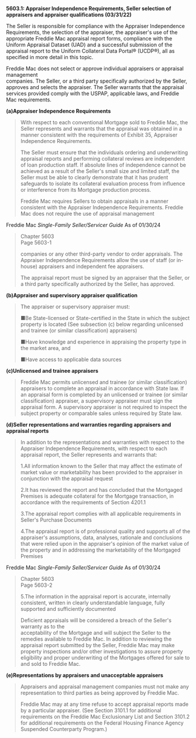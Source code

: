 **5603.1: Appraiser Independence Requirements, Seller selection of
appraisers and appraiser qualifications (03/31/22)**

The Seller is responsible for compliance with the Appraiser Independence
Requirements, the selection of the appraiser, the appraiser's use of the
appropriate Freddie Mac appraisal report forms, compliance with the
Uniform Appraisal Dataset (UAD) and a successful submission of the
appraisal report to the Uniform Collateral Data Portal® (UCDP®), all as
specified in more detail in this topic.

Freddie Mac does not select or approve individual appraisers or
appraisal management\
companies. The Seller, or a third party specifically authorized by the
Seller, approves and selects the appraiser. The Seller warrants that the
appraisal services provided comply with the USPAP, applicable laws, and
Freddie Mac requirements.

**(a)Appraiser Independence Requirements**

> With respect to each conventional Mortgage sold to Freddie Mac, the
> Seller represents and warrants that the appraisal was obtained in a
> manner consistent with the requirements of Exhibit 35, Appraiser
> Independence Requirements.
>
> The Seller must ensure that the individuals ordering and underwriting
> appraisal reports and performing collateral reviews are independent of
> loan production staff. If absolute lines of independence cannot be
> achieved as a result of the Seller's small size and limited staff, the
> Seller must be able to clearly demonstrate that it has prudent
> safeguards to isolate its collateral evaluation process from influence
> or interference from its Mortgage production process.
>
> Freddie Mac requires Sellers to obtain appraisals in a manner
> consistent with the Appraiser Independence Requirements. Freddie Mac
> does not require the use of appraisal management

Freddie Mac *Single-Family Seller/Servicer Guide* As of 01/30/24

> Chapter 5603\
> Page 5603-1
>
> companies or any other third-party vendor to order appraisals. The
> Appraiser Independence Requirements allow the use of staff (or
> in-house) appraisers and independent fee appraisers.
>
> The appraisal report must be signed by an appraiser that the Seller,
> or a third party specifically authorized by the Seller, has approved.

**(b)Appraiser and supervisory appraiser qualification**

> The appraiser or supervisory appraiser must:
>
> ■Be State-licensed or State-certified in the State in which the
> subject property is located (See subsection (c) below regarding
> unlicensed and trainee (or similar classification) appraisers)
>
> ■Have knowledge and experience in appraising the property type in the
> market area, and
>
> ■Have access to applicable data sources

**(c)Unlicensed and trainee appraisers**

> Freddie Mac permits unlicensed and trainee (or similar classification)
> appraisers to complete an appraisal in accordance with State law. If
> an appraisal form is completed by an unlicensed or trainee (or similar
> classification) appraiser, a supervisory appraiser must sign the
> appraisal form. A supervisory appraiser is not required to inspect the
> subject property or comparable sales unless required by State law.

**(d)Seller representations and warranties regarding appraisers and
appraisal reports**

> In addition to the representations and warranties with respect to the
> Appraiser Independence Requirements, with respect to each appraisal
> report, the Seller represents and warrants that:
>
> 1.All information known to the Seller that may affect the estimate of
> market value or marketability has been provided to the appraiser in
> conjunction with the appraisal request
>
> 2.It has reviewed the report and has concluded that the Mortgaged
> Premises is adequate collateral for the Mortgage transaction, in
> accordance with the requirements of Section 4201.1
>
> 3.The appraisal report complies with all applicable requirements in
> Seller's Purchase Documents
>
> 4.The appraisal report is of professional quality and supports all of
> the appraiser's assumptions, data, analyses, rationale and conclusions
> that were relied upon in the appraiser's opinion of the market value
> of the property and in addressing the marketability of the Mortgaged
> Premises

Freddie Mac *Single-Family Seller/Servicer Guide* As of 01/30/24

> Chapter 5603\
> Page 5603-2
>
> 5.The information in the appraisal report is accurate, internally
> consistent, written in clearly understandable language, fully
> supported and sufficiently documented
>
> Deficient appraisals will be considered a breach of the Seller's
> warranty as to the\
> acceptability of the Mortgage and will subject the Seller to the
> remedies available to Freddie Mac. In addition to reviewing the
> appraisal report submitted by the Seller, Freddie Mac may make
> property inspections and/or other investigations to assure property
> eligibility and proper underwriting of the Mortgages offered for sale
> to and sold to Freddie Mac.

**(e)Representations by appraisers and unacceptable appraisers**

> Appraisers and appraisal management companies must not make any
> representation to third parties as being approved by Freddie Mac.
>
> Freddie Mac may at any time refuse to accept appraisal reports made by
> a particular appraiser. (See Section 3101.1 for additional
> requirements on the Freddie Mac Exclusionary List and Section 3101.2
> for additional requirements on the Federal Housing Finance Agency
> Suspended Counterparty Program.)